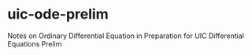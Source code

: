 # uic-ode-prelim
Notes on Ordinary Differential Equation in Preparation for UIC Differential Equations Prelim
